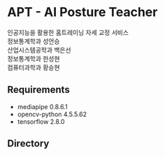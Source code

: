 # APT - AI Posture Teacher
인공지능을 활용한 홈트레이닝 자세 교정 서비스   
정보통계학과 성언승   
산업시스템공학과 백은선   
정보통계학과 한성현   
컴퓨터과학과 황승현   

## Requirements
* mediapipe 0.8.6.1
* opencv-python 4.5.5.62
* tensorflow 2.8.0

## Directory
<prev>
  
</prev>

